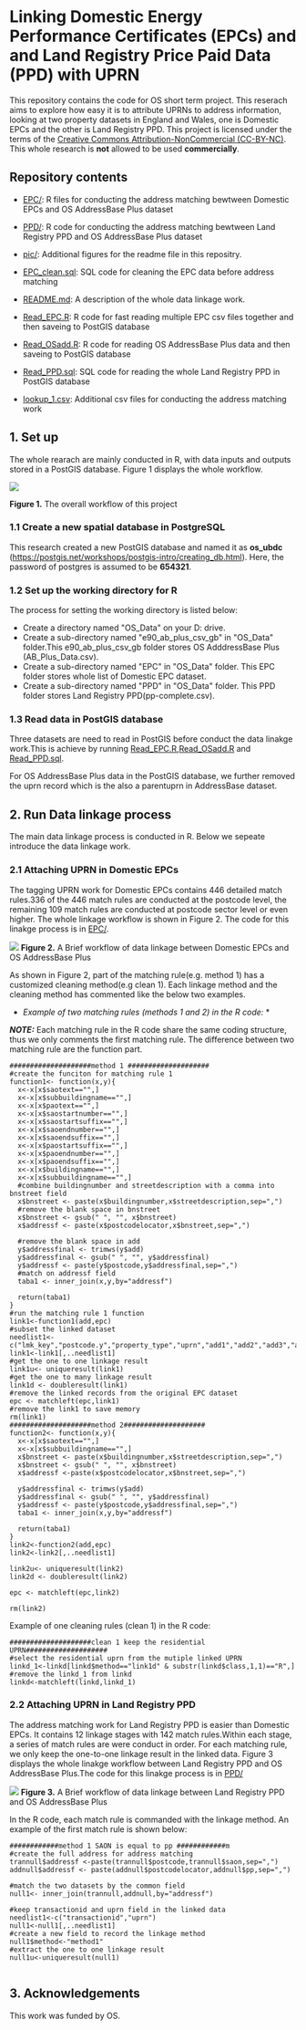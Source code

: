 # Linking Domestic Energy Performance Certificates (EPCs) and and Land Registry Price Paid Data (PPD) with UPRN


This repository contains the code for OS short term project. This reserach aims to explore how easy it is to attribute UPRNs to address information, looking at two property datasets in England and Wales, one is Domestic EPCs and the other is Land Registry PPD. This project is licensed under the terms of the [Creative Commons Attribution-NonCommercial (CC-BY-NC)](https://creativecommons.org/licenses/by-nc/4.0/). This whole research is **not** allowed to be used  **commercially**. 


## Repository contents
* [EPC/](EPC/): R files for conducting the address matching bewtween Domestic EPCs and OS AddressBase Plus dataset
* [PPD/](PPD/): R code for conducting the address matching bewtween Land Registry PPD and OS AddressBase Plus dataset
* [pic/](pic/): Additional figures for the readme file in this repositry.

* [EPC_clean.sql](EPC_clean.sql): SQL code for cleaning the EPC data before address matching
* [README.md](README.md): A description of the whole data linkage work.
* [Read_EPC.R](Read_EPC.R): R code for fast reading multiple EPC csv files together and then saveing to PostGIS database
* [Read_OSadd.R](Read_OSadd.R): R code for reading OS AddressBase Plus data and then saveing to PostGIS database
* [Read_PPD.sql](Read_PPD.sql): SQL code for reading the whole Land Registry PPD in PostGIS database
* [lookup_1.csv](lookup_1.csv): Additional csv files for conducting the address matching work


## 1. Set up

The whole rearach are mainly conducted in R, with data inputs and outputs stored in a PostGIS database. Figure 1 displays the whole workflow.

![](pic/f1.png)

**Figure 1.**  The overall workflow of this project

### 1.1 Create a new spatial database in PostgreSQL
This research created a new PostGIS database and named it as **os_ubdc** (https://postgis.net/workshops/postgis-intro/creating_db.html). Here, the password of postgres is assumed to be **654321**.
### 1.2 Set up the working directory for R
The process for setting the working directory is listed below:
- Create a directory named "OS_Data" on your D: drive.
- Create a sub-directory named "e90_ab_plus_csv_gb" in "OS_Data" folder.This e90_ab_plus_csv_gb folder stores OS AdddressBase Plus (AB_Plus_Data.csv).
- Create a sub-directory named "EPC" in "OS_Data" folder. This EPC folder stores whole list of Domestic EPC dataset.
- Create a sub-directory named "PPD" in "OS_Data" folder. This PPD folder stores Land Registry PPD(pp-complete.csv).
### 1.3 Read data in PostGIS database
Three datasets are need to read in PostGIS before conduct the data linakge work.This is achieve by running [Read_EPC.R](Read_EPC.R),[Read_OSadd.R](Read_OSadd.R) and [Read_PPD.sql](Read_PPD.sql).

For OS AddressBase Plus data in the PostGIS database, we further removed the uprn record which is the also a parentuprn in AddressBase dataset.

## 2. Run Data linkage process
The main data linkage process is conducted in R. Below we sepeate introduce the data linkage work.
### 2.1 Attaching UPRN in Domestic EPCs
The tagging UPRN work for Domestic EPCs contains 446 detailed match rules.336 of the 446 match rules are conducted at the postcode level, the remaining 109 match rules are conducted at postcode sector level or even higher. The whole linkage workflow is shown in Figure 2. The code for this linakge process is in [EPC/](EPC/).


![](pic/f2.png)
**Figure 2.** A Brief workflow of data linkage between Domestic EPCs and OS AddressBase Plus

As shown in Figure 2, part of the matching rule(e.g. method 1) has a customized cleaning method(e.g clean 1). Each linkage method and the cleaning method has commented like the below two examples.

* *Example of two matching rules (methods 1 and 2) in the R code:* *


***NOTE:*** Each matching rule in the R code share the same coding structure, thus we only comments the first matching rule. The difference between two matching rule are the function part.
```
####################method 1 ####################
#create the funciton for matching rule 1
function1<- function(x,y){
  x<-x[x$saotext=="",]
  x<-x[x$subbuildingname=="",]
  x<-x[x$paotext=="",]
  x<-x[x$saostartnumber=="",]
  x<-x[x$saostartsuffix=="",]
  x<-x[x$saoendnumber=="",]
  x<-x[x$saoendsuffix=="",]
  x<-x[x$paostartsuffix=="",]
  x<-x[x$paoendnumber=="",]
  x<-x[x$paoendsuffix=="",]
  x<-x[x$buildingname=="",]
  x<-x[x$subbuildingname=="",]
  #combine buildingnumber and streetdescription with a comma into bnstreet field
  x$bnstreet <- paste(x$buildingnumber,x$streetdescription,sep=",")
  #remove the blank space in bnstreet
  x$bnstreet <- gsub(" ", "", x$bnstreet)
  x$addressf <- paste(x$postcodelocator,x$bnstreet,sep=",")
  
  #remove the blank space in add
  y$addressfinal <- trimws(y$add)
  y$addressfinal <- gsub(" ", "", y$addressfinal)
  y$addressf <- paste(y$postcode,y$addressfinal,sep=",")
  #match on addressf field
  taba1 <- inner_join(x,y,by="addressf")
 
  return(taba1)
}
#run the matching rule 1 function
link1<-function1(add,epc)
#subset the linked dataset
needlist1<-c("lmk_key","postcode.y","property_type","uprn","add1","add2","add3","add","postcode.x","postcodelocator","buildingname","buildingnumber","subbuildingname","paostartnumber","paostartsuffix","paoendnumber","paoendsuffix","paotext","saostartnumber","saostartsuffix","saoendnumber","saoendsuffix","saotext","streetdescription","locality","dependentlocality","townname","class","lodgement_date","inspection_date","lodgement_datetime")
link1<-link1[,..needlist1]
#get the one to one linkage result
link1u<- uniqueresult(link1)
#get the one to many linkage result
link1d <- doubleresult(link1)
#remove the linked records from the original EPC dataset
epc <- matchleft(epc,link1)
#remove the link1 to save memory
rm(link1)
####################method 2####################
function2<- function(x,y){
  x<-x[x$saotext=="",]
  x<-x[x$subbuildingname=="",]
  x$bnstreet <- paste(x$buildingnumber,x$streetdescription,sep=",")
  x$bnstreet <- gsub(" ", "", x$bnstreet)
  x$addressf <-paste(x$postcodelocator,x$bnstreet,sep=",")
  
  y$addressfinal <- trimws(y$add)
  y$addressfinal <- gsub(" ", "", y$addressfinal)
  y$addressf <- paste(y$postcode,y$addressfinal,sep=",")
  taba1 <- inner_join(x,y,by="addressf")

  return(taba1)
}
link2<-function2(add,epc)
link2<-link2[,..needlist1]

link2u<- uniqueresult(link2)
link2d <- doubleresult(link2)

epc <- matchleft(epc,link2)

rm(link2)
```
Example of one cleaning rules (clean 1) in the R code:

```
####################clean 1 keep the residential UPRN####################
#select the residential uprn from the mutiple linked UPRN
linkd_1<-linkd[linkd$method=="link1d" & substr(linkd$class,1,1)=="R",]
#remove the linkd_1 from linkd
linkd<-matchleft(linkd,linkd_1)
```
### 2.2 Attaching UPRN in Land Registry PPD
The address matching work for Land Registry PPD is easier than Domestic EPCs. It contains 12 linkage stages with 142 match rules.Within each stage, a series of match rules are were conduct in order. For each matching rule, we only keep the one-to-one linkage result in the linked data. Figure 3 displays the whole linakge workflow between Land Registry PPD and OS AddressBase Plus.The code for this linakge process is in [PPD/](PPD/)


![](pic/f4.png)
**Figure 3.** A Brief workflow of data linkage between Land Registry PPD and OS AddressBase Plus

In the R code, each match rule is commanded with the linkage method. An example of the first match rule is shown below: 
```
############method 1 SAON is equal to pp ############m
#create the full address for address matching      
trannull$addressf <-paste(trannull$postcode,trannull$saon,sep=",")
addnull$addressf <- paste(addnull$postcodelocator,addnull$pp,sep=",")

#match the two datasets by the common field
null1<- inner_join(trannull,addnull,by="addressf")

#keep transactionid and uprn field in the linked data
needlist1<-c("transactionid","uprn")
null1<-null1[,..needlist1]
#create a new field to record the linkage method
null1$method<-"method1"
#extract the one to one linkage result
null1u<-uniqueresult(null1)


```
## 3. Acknowledgements
This work was funded by OS.
